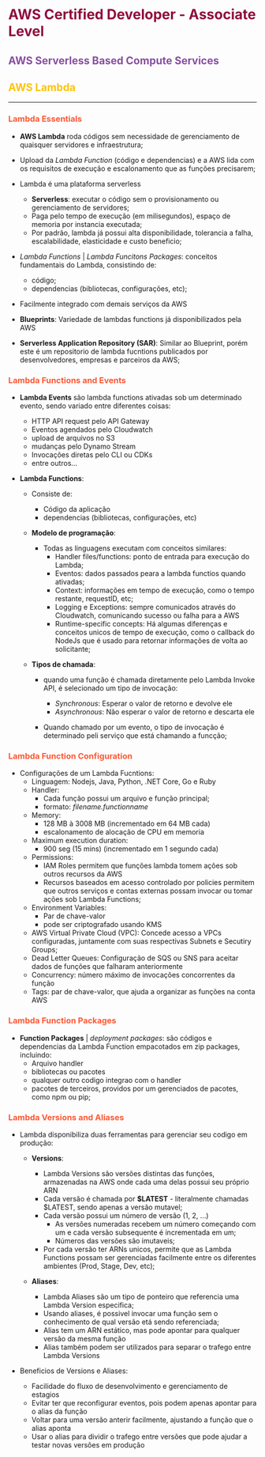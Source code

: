 # <span style="color:#900C3F">AWS Certified Developer - Associate Level</span>

## <span style="color:#884ea0 ">**AWS Serverless Based Compute Services**</span> 
## <span style="color:#FFC300 ">AWS Lambda</span> 
---
### <span style="color: #ff5733 ">Lambda Essentials</span>

* **AWS Lambda** roda códigos sem necessidade de gerenciamento de quaisquer servidores e infraestrutura;

* Upload da *Lambda Function* (código e dependencias) e a AWS lida com os requisitos de execução e escalonamento que as funções precisarem;

* Lambda é uma plataforma serverless
    * **Serverless**: executar o código sem o provisionamento ou gerenciamento de servidores;
    * Paga pelo tempo de execução (em milisegundos), espaço de memoria por instancia executada;
    * Por padrão, lambda já possui alta disponibilidade, tolerancia a falha, escalabilidade, elasticidade e custo beneficio;
* *Lambda Functions* | *Lambda Funcitons Packages*: conceitos fundamentais do Lambda, consistindo de:
    * código;
    * dependencias (bibliotecas, configurações, etc);
* Facilmente integrado com demais serviços da AWS

* **Blueprints**: Variedade de lambdas functions já disponibilizados pela AWS

* **Serverless Application Repository (SAR)**: Similar ao Blueprint, porém este é um repositorio de lambda fucntions publicados por desenvolvedores, empresas e parceiros da AWS;

### <span style="color: #ff5733 ">Lambda Functions and Events</span>

* **Lambda Events** são lambda functions ativadas sob um determinado evento, sendo variado entre diferentes coisas:
    * HTTP API request pelo API Gateway
    * Eventos agendados pelo Cloudwatch
    * upload de arquivos no S3
    * mudanças pelo Dynamo Stream
    * Invocações diretas pelo CLI ou CDKs
    * entre outros...

* **Lambda Functions**:
    * Consiste de:
        * Código da aplicação
        * dependencias (bibliotecas, configurações, etc)

    * **Modelo de programação**:
        * Todas as linguagens executam com conceitos similares:
            * Handler files/functions: ponto de entrada para execução do Lambda;
            * Eventos: dados passados peara a lambda functios quando ativadas;
            * Context: informações em tempo de execução, como o tempo restante, requestID, etc;
            * Logging e Exceptions: sempre comunicados através do Cloudwatch, comunicando sucesso ou falha para a AWS
            * Runtime-specific concepts: Há algumas diferenças e conceitos unicos de tempo de execução, como o callback do NodeJs que é usado para retornar informações de volta ao solicitante;

    * **Tipos de chamada**:
        * quando uma função é chamada diretamente pelo Lambda Invoke API, é selecionado um tipo de invocação:
            * *Synchronous*: Esperar o valor de retorno e devolve ele
            * *Asynchronous*: Não esperar o valor de retorno e descarta ele
    
        * Quando chamado por um evento, o tipo de invocação é determinado peli serviço que está chamando a funcção;

### <span style="color: #ff5733 ">Lambda Function Configuration</span>

* Configurações de um Lambda Fucntions:
    * Linguagem: Nodejs, Java, Python, .NET Core, Go e Ruby
    * Handler:
        * Cada função possui um arquivo e função principal;
        * formato: *filename.functionname*
    * Memory: 
        * 128 MB à 3008 MB (incrementado em 64 MB cada)
        * escalonamento de alocação de CPU em memoria
    * Maximum execution duration:
        * 900 seg (15 mins) (incrementado em 1 segundo cada)
    * Permissions:
        * IAM Roles permitem que funções lambda tomem ações sob outros recursos da AWS
        * Recursos baseados em acesso controlado por policies permitem que outros serviços e contas externas possam invocar ou tomar ações sob Lambda Functions;
    * Environment Variables:
        * Par de chave-valor
        * pode ser criptografado usando KMS
    * AWS Virtual Private Cloud (VPC): Concede acesso a VPCs configuradas, juntamente com suas respectivas Subnets e Secutiry Groups;
    * Dead Letter Queues: Configuração de SQS ou SNS para aceitar dados de funções que falharam anteriormente
    * Concurrency: número máximo de invocações concorrentes da função
    * Tags: par de chave-valor, que ajuda a organizar as funções na conta AWS

### <span style="color: #ff5733 ">Lambda Function Packages</span>

* **Function Packages** | *deployment packages*: são códigos e dependencias da Lambda Function empacotados em zip packages, incluindo:
    * Arquivo handler
    * bibliotecas ou pacotes
    * qualquer outro codigo integrao com o handler
    * pacotes de terceiros, providos por um gerenciados de pacotes, como npm ou pip;

### <span style="color: #ff5733 ">Lambda Versions and Aliases</span>

* Lambda disponibiliza duas ferramentas para gerenciar seu codigo em produção:
    * **Versions**:
        * Lambda Versions são versões distintas das funções, armazenadas na AWS onde cada uma delas possui seu próprio ARN
        * Cada versão é chamada por **$LATEST** - literalmente chamadas $LATEST, sendo apenas a versão mutavel;
        * Cada versão possui um número de versão (1, 2, ...)
            * As versões numeradas recebem um número começando com um e cada versão subsequente é incrementada em um;
            * Números das versões são imutaveis;
        * Por cada versão ter ARNs unicos, permite que as Lambda Functions possam ser gerenciadas facilmente entre os diferentes ambientes (Prod, Stage, Dev, etc);

    * **Aliases**:
        * Lambda Aliases são um tipo de ponteiro que referencia uma Lambda Version especifica;
        * Usando aliases, é possivel invocar uma função sem o conhecimento de qual versão etá sendo referenciada;
        * Alias tem um ARN estático, mas pode apontar para qualquer versão da mesma função
        * Alias também podem ser utilizados para separar o trafego entre Lambda Versions
    
* Beneficios de Versions e Aliases:
    * Facilidade do fluxo de desenvolvimento e gerenciamento de estagios
    * Evitar ter que reconfigurar eventos, pois podem apenas apontar para o alias da função
    * Voltar para uma versão anterir facilmente, ajustando a função que o alias aponta
    * Usar o alias para dividir o trafego entre versões que pode ajudar a testar novas versões em produção
